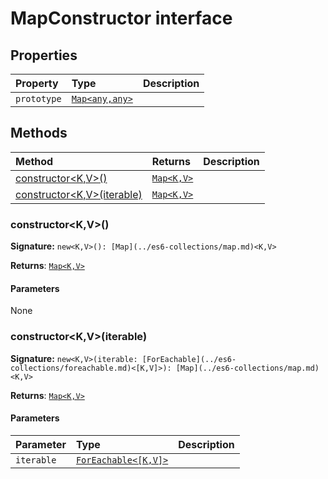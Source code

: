 # MapConstructor interface










## Properties

| Property	   | Type	| Description|
|:-------------|:-------|:-----------|
|`prototype`      | [`Map<any,any>`](../es6-collections/map.md) |  |




## Methods

| Method	   |  Returns	| Description|
|:-------------|:-------|:-----------|
|[constructor<K,V>()](constructor<k-v>())      | [`Map<K,V>`](../es6-collections/map.md) |  |
|[constructor<K,V>(iterable)](constructor<k-v>(iterable))      | [`Map<K,V>`](../es6-collections/map.md) |  |




### constructor<K,V>()



**Signature:** ``new<K,V>(): [Map](../es6-collections/map.md)<K,V>``

**Returns**: [`Map<K,V>`](../es6-collections/map.md)



#### Parameters
None


### constructor<K,V>(iterable)



**Signature:** ``new<K,V>(iterable: [ForEachable](../es6-collections/foreachable.md)<[K,V]>): [Map](../es6-collections/map.md)<K,V>``

**Returns**: [`Map<K,V>`](../es6-collections/map.md)



#### Parameters


| Parameter	   | Type    | Description |
|:-------------|:---------------|:------------|
| `iterable`    | [`ForEachable<[K,V]>`](../es6-collections/foreachable.md) |  |

